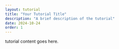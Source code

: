 ```yaml
---
layout: tutorial
title: "Your Tutorial Title"
description: "A brief description of the tutorial"
date: 2024-10-24
order: 1
---
```

tutorial content goes here.

